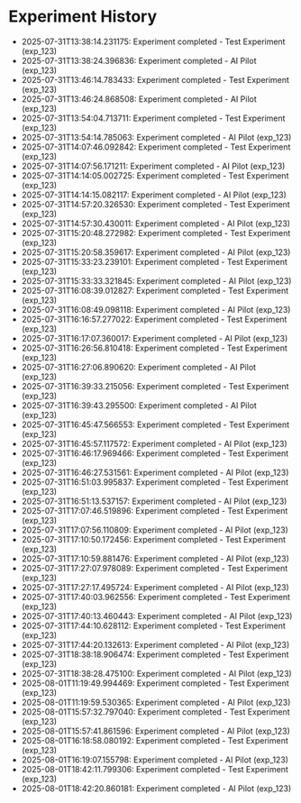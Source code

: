 # Experiment History

- 2025-07-31T13:38:14.231175: Experiment completed - Test Experiment (exp_123)
- 2025-07-31T13:38:24.396836: Experiment completed - AI Pilot (exp_123)
- 2025-07-31T13:46:14.783433: Experiment completed - Test Experiment (exp_123)
- 2025-07-31T13:46:24.868508: Experiment completed - AI Pilot (exp_123)
- 2025-07-31T13:54:04.713711: Experiment completed - Test Experiment (exp_123)
- 2025-07-31T13:54:14.785063: Experiment completed - AI Pilot (exp_123)
- 2025-07-31T14:07:46.092842: Experiment completed - Test Experiment (exp_123)
- 2025-07-31T14:07:56.171211: Experiment completed - AI Pilot (exp_123)
- 2025-07-31T14:14:05.002725: Experiment completed - Test Experiment (exp_123)
- 2025-07-31T14:14:15.082117: Experiment completed - AI Pilot (exp_123)
- 2025-07-31T14:57:20.326530: Experiment completed - Test Experiment (exp_123)
- 2025-07-31T14:57:30.430011: Experiment completed - AI Pilot (exp_123)
- 2025-07-31T15:20:48.272982: Experiment completed - Test Experiment (exp_123)
- 2025-07-31T15:20:58.359617: Experiment completed - AI Pilot (exp_123)
- 2025-07-31T15:33:23.239101: Experiment completed - Test Experiment (exp_123)
- 2025-07-31T15:33:33.321845: Experiment completed - AI Pilot (exp_123)
- 2025-07-31T16:08:39.012827: Experiment completed - Test Experiment (exp_123)
- 2025-07-31T16:08:49.098118: Experiment completed - AI Pilot (exp_123)
- 2025-07-31T16:16:57.277022: Experiment completed - Test Experiment (exp_123)
- 2025-07-31T16:17:07.360017: Experiment completed - AI Pilot (exp_123)
- 2025-07-31T16:26:56.810418: Experiment completed - Test Experiment (exp_123)
- 2025-07-31T16:27:06.890620: Experiment completed - AI Pilot (exp_123)
- 2025-07-31T16:39:33.215056: Experiment completed - Test Experiment (exp_123)
- 2025-07-31T16:39:43.295500: Experiment completed - AI Pilot (exp_123)
- 2025-07-31T16:45:47.566553: Experiment completed - Test Experiment (exp_123)
- 2025-07-31T16:45:57.117572: Experiment completed - AI Pilot (exp_123)
- 2025-07-31T16:46:17.969466: Experiment completed - Test Experiment (exp_123)
- 2025-07-31T16:46:27.531561: Experiment completed - AI Pilot (exp_123)
- 2025-07-31T16:51:03.995837: Experiment completed - Test Experiment (exp_123)
- 2025-07-31T16:51:13.537157: Experiment completed - AI Pilot (exp_123)
- 2025-07-31T17:07:46.519896: Experiment completed - Test Experiment (exp_123)
- 2025-07-31T17:07:56.110809: Experiment completed - AI Pilot (exp_123)
- 2025-07-31T17:10:50.172456: Experiment completed - Test Experiment (exp_123)
- 2025-07-31T17:10:59.881476: Experiment completed - AI Pilot (exp_123)
- 2025-07-31T17:27:07.978089: Experiment completed - Test Experiment (exp_123)
- 2025-07-31T17:27:17.495724: Experiment completed - AI Pilot (exp_123)
- 2025-07-31T17:40:03.962556: Experiment completed - Test Experiment (exp_123)
- 2025-07-31T17:40:13.460443: Experiment completed - AI Pilot (exp_123)
- 2025-07-31T17:44:10.628112: Experiment completed - Test Experiment (exp_123)
- 2025-07-31T17:44:20.132613: Experiment completed - AI Pilot (exp_123)
- 2025-07-31T18:38:18.906474: Experiment completed - Test Experiment (exp_123)
- 2025-07-31T18:38:28.475100: Experiment completed - AI Pilot (exp_123)
- 2025-08-01T11:19:49.994469: Experiment completed - Test Experiment (exp_123)
- 2025-08-01T11:19:59.530365: Experiment completed - AI Pilot (exp_123)
- 2025-08-01T15:57:32.797040: Experiment completed - Test Experiment (exp_123)
- 2025-08-01T15:57:41.861596: Experiment completed - AI Pilot (exp_123)
- 2025-08-01T16:18:58.080192: Experiment completed - Test Experiment (exp_123)
- 2025-08-01T16:19:07.155798: Experiment completed - AI Pilot (exp_123)
- 2025-08-01T18:42:11.799306: Experiment completed - Test Experiment (exp_123)
- 2025-08-01T18:42:20.860181: Experiment completed - AI Pilot (exp_123)
